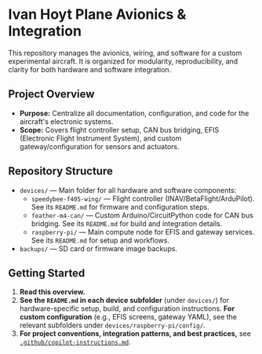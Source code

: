 # Ivan Hoyt Plane Avionics & Integration

This repository manages the avionics, wiring, and software for a custom experimental aircraft. It is organized for modularity, reproducibility, and clarity for both hardware and software integration.

## Project Overview

- **Purpose:** Centralize all documentation, configuration, and code for the aircraft's electronic systems.
- **Scope:** Covers flight controller setup, CAN bus bridging, EFIS (Electronic Flight Instrument System), and custom gateway/configuration for sensors and actuators.

## Repository Structure

- `devices/` — Main folder for all hardware and software components:
	- `speedybee-f405-wing/` — Flight controller (INAV/BetaFlight/ArduPilot). See its `README.md` for firmware and configuration steps.
	- `feather-m4-can/` — Custom Arduino/CircuitPython code for CAN bus bridging. See its `README.md` for build and integration details.
	- `raspberry-pi/` — Main compute node for EFIS and gateway services. See its `README.md` for setup and workflows.
- `backups/` — SD card or firmware image backups.

## Getting Started

1. **Read this overview.**
2. **See the `README.md` in each device subfolder** (under `devices/`) for hardware-specific setup, build, and configuration instructions.
    **For custom configuration** (e.g., EFIS screens, gateway YAML), see the relevant subfolders under `devices/raspberry-pi/config/`.
3. **For project conventions, integration patterns, and best practices,** see [`.github/copilot-instructions.md`](.github/copilot-instructions.md).
